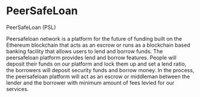 # PeerSafeLoan
PeerSafeLoan (PSL)

Peersafeloan network is a platform for the future of funding built on the Ethereum blockchain that acts as an escrow or runs as a blockchain based banking facility that allows users to lend and borrow funds.
The peersafeloan platform provides lend and borrow features. People will deposit their funds on our platform and lock them up and set a lend ratio, the borrowers will deposit security funds and borrow money. In the process, the peersafeloan platform will act as an escrow or middleman between the lender and the borrower with minimum amount of fees levied for our services.

